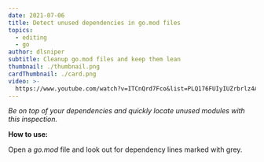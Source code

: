 ```yaml
---
date: 2021-07-06
title: Detect unused dependencies in go.mod files
topics:
  - editing
  - go
author: dlsniper
subtitle: Cleanup go.mod files and keep them lean
thumbnail: ./thumbnail.png
cardThumbnail: ./card.png
video: >-
  https://www.youtube.com/watch?v=ITCnQrd7Fco&list=PLQ176FUIyIUZrbrlz4AY1V8VzBJKZyVlW&index=32
---
```


_Be on top of your dependencies and quickly locate unused modules with this inspection._

**How to use:**

Open a _go.mod_ file and look out for dependency lines marked with grey.
